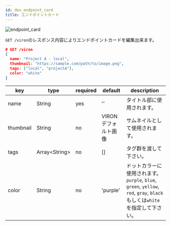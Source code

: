 ```yaml
---
id: dev_endpoint_card
title: エンドポイントカード
---
```


![endpoint_card](./assets/endpoint_card.png)

`GET /viron`のレスポンス内容によりエンドポイントカードを編集出来ます。

```json
# GET /viron
{
  name: "Project A - local",
  thumbnail: "https://sample.com/path/to/image.png",
  tags: ["local", "projectA"],
  color: "white"
}
```

| key | type | required | default | description |
| ---- | ---- | -------- | ------- | ----------- |
| name | String | yes | '' | タイトル部に使用されます。 |
| thumbnail | String | no | VIRONデフォルト画像 | サムネイルとして使用されます。 |
| tags | Array\<String\> | no | [] | タグ群を渡して下さい。 |
| color | String | no | 'purple' | ドットカラーに使用されます。`purple`, `blue`, `green`, `yellow`, `red`, `gray`, `black`もしくは`white`を指定して下さい。 |
